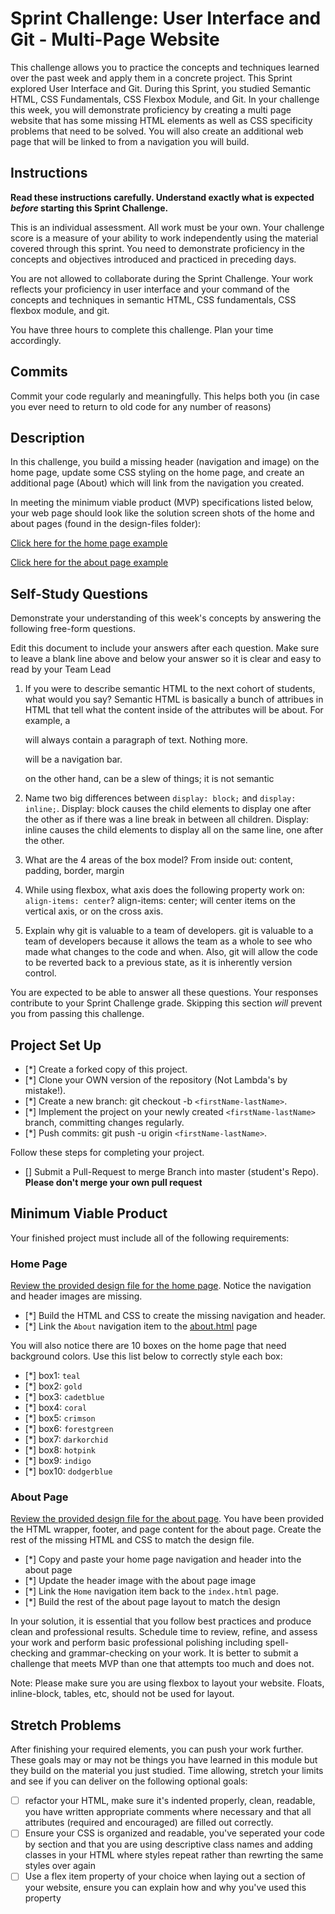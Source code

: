 # Sprint Challenge: User Interface and Git - Multi-Page Website

This challenge allows you to practice the concepts and techniques learned over the past week and apply them in a concrete project. This Sprint explored User Interface and Git. During this Sprint, you studied Semantic HTML, CSS Fundamentals, CSS Flexbox Module, and Git. In your challenge this week, you will demonstrate proficiency by creating a multi page website that has some missing HTML elements as well as CSS specificity problems that need to be solved.  You will also create an additional web page that will be linked to from a navigation you will build.

## Instructions

**Read these instructions carefully. Understand exactly what is expected _before_ starting this Sprint Challenge.**

This is an individual assessment. All work must be your own. Your challenge score is a measure of your ability to work independently using the material covered through this sprint. You need to demonstrate proficiency in the concepts and objectives introduced and practiced in preceding days.

You are not allowed to collaborate during the Sprint Challenge. Your work reflects your proficiency in user interface and your command of the concepts and techniques in semantic HTML, CSS fundamentals, CSS flexbox module, and git.

You have three hours to complete this challenge. Plan your time accordingly.

## Commits

Commit your code regularly and meaningfully. This helps both you (in case you ever need to return to old code for any number of reasons)

## Description

In this challenge, you build a missing header (navigation and image) on the home page, update some CSS styling on the home page, and create an additional page (About) which will link from the navigation you created.

In meeting the minimum viable product (MVP) specifications listed below, your web page should look like the solution screen shots of the home and about pages (found in the design-files folder):

[Click here for the home page example](https://tk-assets.lambdaschool.com/39a49225-8ac9-43da-aa90-514fd60ae99a_sprint-challenge-ui-home-example.png)

[Click here for the about page example](https://tk-assets.lambdaschool.com/ede1bb1a-63ff-4801-8c02-3efa2f603190_sprint-challenge-ui-about-example.png)

## Self-Study Questions

Demonstrate your understanding of this week's concepts by answering the following free-form questions.

Edit this document to include your answers after each question. Make sure to leave a blank line above and below your answer so it is clear and easy to read by your Team Lead

1. If you were to describe semantic HTML to the next cohort of students, what would you say?
    Semantic HTML is basically a bunch of attribues in HTML that tell what the content inside of the attributes will be about.
    For example, a <p> will always contain a paragraph of text. Nothing more. <nav> will be a navigation bar.
    <div> on the other hand, can be a slew of things; it is not semantic

2. Name two big differences between ```display: block;``` and ```display: inline;```.
    Display: block causes the child elements to display one after the other as if there was a line break in between all children.
    Display: inline causes the child elements to display all on the same line, one after the other.

3. What are the 4 areas of the box model?
    From inside out: content, padding, border, margin

4. While using flexbox, what axis does the following property work on: ```align-items: center```?
    align-items: center; will center items on the vertical axis, or on the cross axis.

5. Explain why git is valuable to a team of developers.
    git is valuable to a team of developers because it allows the team as a whole to see who made what changes to the code and when. Also, git will allow the code to be reverted back to a previous state, as it is inherently version control.

You are expected to be able to answer all these questions. Your responses contribute to your Sprint Challenge grade. Skipping this section *will* prevent you from passing this challenge.

## Project Set Up

- [*] Create a forked copy of this project.
- [*] Clone your OWN version of the repository (Not Lambda's by mistake!).
- [*] Create a new branch: git checkout -b `<firstName-lastName>`.
- [*] Implement the project on your newly created `<firstName-lastName>` branch, committing changes regularly.
- [*] Push commits: git push -u origin `<firstName-lastName>`.
 
Follow these steps for completing your project.

- [] Submit a Pull-Request to merge <firstName-lastName> Branch into master (student's  Repo). **Please don't merge your own pull request**



## Minimum Viable Product

Your finished project must include all of the following requirements:

### Home Page

[Review the provided design file for the home page](design-files/home.png).  Notice the navigation and header images are missing.

* [*] Build the HTML and CSS to create the missing navigation and header.
* [*] Link the `About` navigation item to the [about.html](about.html) page

You will also notice there are 10 boxes on the home page that need background colors.  Use this list below to correctly style each box:

* [*] box1: `teal`
* [*] box2: `gold`
* [*] box3: `cadetblue`
* [*] box4: `coral`
* [*] box5: `crimson`
* [*] box6: `forestgreen`
* [*] box7: `darkorchid`
* [*] box8: `hotpink`
* [*] box9: `indigo`
* [*] box10: `dodgerblue`

### About Page

[Review the provided design file for the about page](design-files/about.png). You have been provided the HTML wrapper, footer, and page content for the about page. Create the rest of the missing HTML and CSS to match the design file.

* [*] Copy and paste your home page navigation and header into the about page
* [*] Update the header image with the about page image
* [*] Link the `Home` navigation item back to the `index.html` page.
* [*] Build the rest of the about page layout to match the design

In your solution, it is essential that you follow best practices and produce clean and professional results. Schedule time to review, refine, and assess your work and perform basic professional polishing including spell-checking and grammar-checking on your work. It is better to submit a challenge that meets MVP than one that attempts too much and does not.

Note: Please make sure you are using flexbox to layout your website. Floats, inline-block, tables, etc, should not be used for layout. 

## Stretch Problems

After finishing your required elements, you can push your work further. These goals may or may not be things you have learned in this module but they build on the material you just studied. Time allowing, stretch your limits and see if you can deliver on the following optional goals:

* [ ] refactor your HTML, make sure it's indented properly, clean, readable, you have written appropriate comments where necessary and that all attributes (required and encouraged) are filled out correctly.  
* [ ] Ensure your CSS is organized and readable, you've seperated your code by section and that you are using descriptive class names and adding classes in your HTML where styles repeat rather than rewrting the same styles over again
* [ ] Use a flex item property of your choice when laying out a section of your website, ensure you can explain how and why you've used this property 
